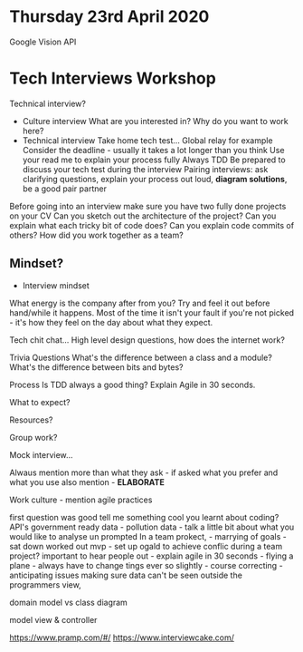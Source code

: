 # Thursday 23rd April 2020

Google Vision API

# Tech Interviews Workshop

Technical interview?
- Culture interview 
What are you interested in? Why do you want to work here?
- Technical interview
Take home tech test... 
Global relay for example
Consider the deadline - usually it takes a lot longer than you think
Use your read me to explain your process fully 
Always TDD 
Be prepared to discuss your tech test during the interview
Pairing interviews: ask clarifying questions, explain your process out loud, **diagram solutions**, be a good pair partner

Before going into an interview make sure you have two fully done projects on your CV 
Can you sketch out the architecture of the project?
Can you explain what each tricky bit of code does?
Can you explain code commits of others?
How did you work together as a team?

## Mindset?

- Interview mindset 

What energy is the company after from you? Try and feel it out before hand/while it happens. 
Most of the time it isn't your fault if you're not picked - it's how they feel on the day about what they expect. 

Tech chit chat...
High level design questions, how does the internet work?

Trivia Questions
What's the difference between a class and a module?
What's the difference between bits and bytes?

Process
Is TDD always a good thing?
Explain Agile in 30 seconds. 

What to expect?

Resources?

Group work?



Mock interview...

Alwaus mention more than what they ask - if asked what you prefer and what you use also mention - **ELABORATE** 

Work culture - mention agile practices 

first question was good
tell me something cool you learnt about coding?
API's government ready data - pollution data - talk a little bit about what you would like to analyse un prompted
In a team prokect, - marrying of goals - sat down worked out mvp - set up ogald to achieve 
conflic during a team project? important to hear people out - 
explain agile in 30 seconds - flying a plane - always have to change tings ever so slightly - course correcting - anticipating issues
making sure data can't be seen outside the programmers view, 

domain model vs class diagram

model view & controller 

https://www.pramp.com/#/
https://www.interviewcake.com/
